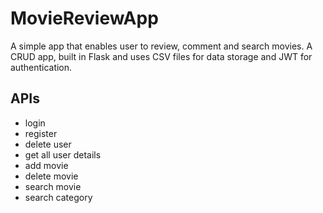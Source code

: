 # MovieReviewApp
A simple app that enables user to review, comment and search movies. A CRUD app, built in Flask and uses CSV files for data storage and JWT for authentication. 

## APIs
- login
- register
- delete user
- get all user details
- add movie
- delete movie
- search movie
- search category
